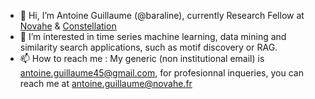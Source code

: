 - 👋 Hi, I’m Antoine Guillaume (@baraline), currently Research Fellow at [Novahe](https://www.novahe.fr/) & [Constellation](https://www.constellation.fr/)
- 👀 I’m interested in time series machine learning, data mining and similarity search applications, such as motif discovery or RAG.
- 📫 How to reach me : My generic (non institutional email) is antoine.guillaume45@gmail.com, for profesionnal inqueries, you can reach me at antoine.guillaume@novahe.fr

<!---
baraline/baraline is a ✨ special ✨ repository because its `README.md` (this file) appears on your GitHub profile.
You can click the Preview link to take a look at your changes.
--->
